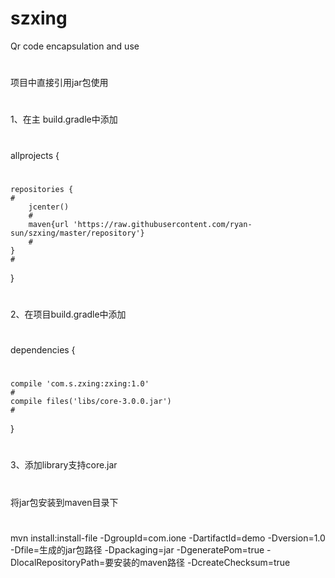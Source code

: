 # szxing
Qr code encapsulation and use
#

项目中直接引用jar包使用
#
1、在主 build.gradle中添加
#
allprojects {
#
    repositories {
    #
        jcenter()
        #
        maven{url 'https://raw.githubusercontent.com/ryan-sun/szxing/master/repository'}
        #
    }
    #
}
#
2、在项目build.gradle中添加
#
dependencies {
#
    compile 'com.s.zxing:zxing:1.0'
    #
    compile files('libs/core-3.0.0.jar')
    #
}
#
3、添加library支持core.jar
#
将jar包安装到maven目录下
#
mvn install:install-file -DgroupId=com.ione -DartifactId=demo -Dversion=1.0 -Dfile=生成的jar包路径 -Dpackaging=jar -DgeneratePom=true -DlocalRepositoryPath=要安装的maven路径 -DcreateChecksum=true  












